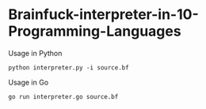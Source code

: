 # Brainfuck-interpreter-in-10-Programming-Languages

Usage in Python
```
python interpreter.py -i source.bf
```

Usage in Go
```
go run interpreter.go source.bf
```
